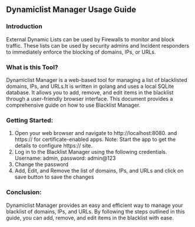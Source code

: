 ## Dynamiclist Manager Usage Guide

### Introduction 

External Dynamic Lists can be used by Firewalls to monitor and block traffic. These lists can be used by security admins and Incident responders to immediately enforce the blocking of domains, IPs, or URLs.

### What is this Tool?

Dynamiclist Manager is a web-based tool for managing a list of blacklisted domains, IPs, and URLs.It is written in golang and uses a local SQLite database. It allows you to add, remove, and edit items in the blacklist through a user-friendly browser interface. This document provides a comprehensive guide on how to use Blacklist Manager.

### Getting Started:

1. Open your web browser and navigate to http://localhost:8080. and https:// for certificate-enabled apps.
   Note: Start the app to get the details to configure https:// site.
2. Log in to the Blacklist Manager using the following credentials.
	Username: admin, password: admin@123
3. Change the password
4. Add, Edit, and Remove the list of domains, IPs, and URLs and click on save button to    save the changes

### Conclusion:

Dynamiclist Manager provides an easy and efficient way to manage your blacklist of domains, IPs, and URLs. By following the steps outlined in this guide, you can add, remove, and edit items in the blacklist with ease. 

